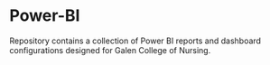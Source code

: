 # Power-BI
Repository contains a collection of Power BI reports and dashboard configurations designed for Galen College of Nursing.

